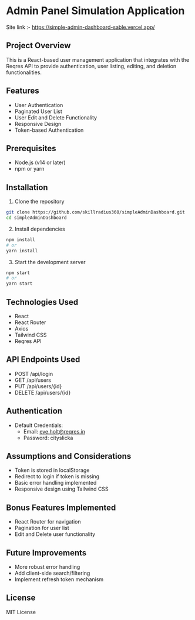 # Admin Panel Simulation Application
Site link :- https://simple-admin-dashboard-sable.vercel.app/

## Project Overview
This is a React-based user management application that integrates with the Reqres API to provide authentication, user listing, editing, and deletion functionalities.

## Features
- User Authentication
- Paginated User List
- User Edit and Delete Functionality
- Responsive Design
- Token-based Authentication

## Prerequisites
- Node.js (v14 or later)
- npm or yarn

## Installation

1. Clone the repository
```bash
git clone https://github.com/skillradius360/simpleAdminDashboard.git
cd simpleAdminDashboard

```

2. Install dependencies
```bash
npm install
# or
yarn install
```

3. Start the development server
```bash
npm start
# or
yarn start
```

## Technologies Used
- React
- React Router
- Axios
- Tailwind CSS
- Reqres API

## API Endpoints Used
- POST /api/login
- GET /api/users
- PUT /api/users/{id}
- DELETE /api/users/{id}

## Authentication
- Default Credentials:
  - Email: eve.holt@reqres.in
  - Password: cityslicka

## Assumptions and Considerations
- Token is stored in localStorage
- Redirect to login if token is missing
- Basic error handling implemented
- Responsive design using Tailwind CSS

## Bonus Features Implemented
- React Router for navigation
- Pagination for user list
- Edit and Delete user functionality

## Future Improvements
- More robust error handling
- Add client-side search/filtering
- Implement refresh token mechanism

## License
MIT License
